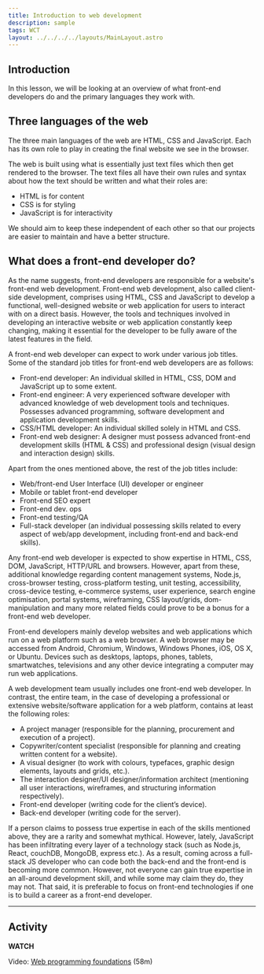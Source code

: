 ```yaml
---
title: Introduction to web development
description: sample
tags: WCT
layout: ../../../../layouts/MainLayout.astro
---
```


## Introduction

In this lesson, we will be looking at an overview of what front-end developers do and the primary languages they work with.

## Three languages of the web

The three main languages of the web are HTML, CSS and JavaScript. Each has its own role to play in creating the final website we see in the browser.

The web is built using what is essentially just text files which then get rendered to the browser. The text files all have their own rules and syntax about how the text should be written and what their roles are:

- HTML is for content
- CSS is for styling
- JavaScript is for interactivity

We should aim to keep these independent of each other so that our projects are easier to maintain and have a better structure.

## What does a front-end developer do?

As the name suggests, front-end developers are responsible for a website's front-end web development. Front-end web development, also called client-side development, comprises using HTML, CSS and JavaScript to develop a functional, well-designed website or web application for users to interact with on a direct basis. However, the tools and techniques involved in developing an interactive website or web application constantly keep changing, making it essential for the developer to be fully aware of the latest features in the field.

A front-end web developer can expect to work under various job titles. Some of the standard job titles for front-end web developers are as follows:

- Front-end developer: An individual skilled in HTML, CSS, DOM and JavaScript up to some extent.
- Front-end engineer: A very experienced software developer with advanced knowledge of web development tools and techniques. Possesses advanced programming, software development and application development skills.
- CSS/HTML developer: An individual skilled solely in HTML and CSS.
- Front-end web designer: A designer must possess advanced front-end development skills (HTML & CSS) and professional design (visual design and interaction design) skills.

Apart from the ones mentioned above, the rest of the job titles include:

- Web/front-end User Interface (UI) developer or engineer
- Mobile or tablet front-end developer
- Front-end SEO expert
- Front-end dev. ops
- Front-end testing/QA
- Full-stack developer (an individual possessing skills related to every aspect of web/app development, including front-end and back-end skills).

Any front-end web developer is expected to show expertise in HTML, CSS, DOM, JavaScript, HTTP/URL and browsers. However, apart from these, additional knowledge regarding content management systems, Node.js, cross-browser testing, cross-platform testing, unit testing, accessibility, cross-device testing, e-commerce systems, user experience, search engine optimisation, portal systems, wireframing, CSS layout/grids, dom-manipulation and many more related fields could prove to be a bonus for a front-end web developer.

Front-end developers mainly develop websites and web applications which run on a web platform such as a web browser. A web browser may be accessed from Android, Chromium, Windows, Windows Phones, iOS, OS X, or Ubuntu. Devices such as desktops, laptops, phones, tablets, smartwatches, televisions and any other device integrating a computer may run web applications.

A web development team usually includes one front-end web developer. In contrast, the entire team, in the case of developing a professional or extensive website/software application for a web platform, contains at least the following roles:

- A project manager (responsible for the planning, procurement and execution of a project).
- Copywriter/content specialist (responsible for planning and creating written content for a website).
- A visual designer (to work with colours, typefaces, graphic design elements, layouts and grids, etc.).
- The interaction designer/UI designer/information architect (mentioning all user interactions, wireframes, and structuring information respectively).
- Front-end developer (writing code for the client’s device).
- Back-end developer (writing code for the server).

If a person claims to possess true expertise in each of the skills mentioned above, they are a rarity and somewhat mythical. However, lately, JavaScript has been infiltrating every layer of a technology stack (such as Node.js, React, couchDB, MongoDB, express etc.). As a result, coming across a full-stack JS developer who can code both the back-end and the front-end is becoming more common. However, not everyone can gain true expertise in an all-around development skill, and while some may claim they do, they may not. That said, it is preferable to focus on front-end technologies if one is to build a career as a front-end developer.

<hr>

## Activity

**WATCH**

Video: [Web programming foundations](https://www.linkedin.com/learning/web-programming-foundations/welcome?u=43268076) (58m)
